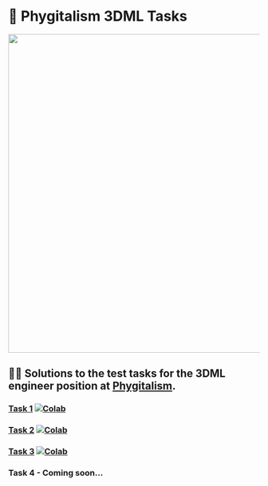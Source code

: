 # :crystal_ball: **Phygitalism 3DML Tasks**

<p align="center">
    <img src="https://hsto.org/getpro/habr/upload_files/749/374/712/74937471278fdc9a37195ef52cd4e4f3.jpg" width="640" height="640">
</p>

## :man_mechanic: Solutions to the test tasks for the 3DML engineer position at [Phygitalism](https://phygitalism.com/).

### [Task 1](https://github.com/tensorush/Phygitalism-3DML-Tasks/blob/main/Tasks/Task%201.ipynb) [![Colab](https://camo.githubusercontent.com/52feade06f2fecbf006889a904d221e6a730c194/68747470733a2f2f636f6c61622e72657365617263682e676f6f676c652e636f6d2f6173736574732f636f6c61622d62616467652e737667)](https://colab.research.google.com/github/tensorush/Phygitalism-3DML-Tasks/blob/main/Tasks/Task%201.ipynb)

### [Task 2](https://github.com/tensorush/Phygitalism-3DML-Tasks/blob/main/Tasks/Task%202.ipynb) [![Colab](https://camo.githubusercontent.com/52feade06f2fecbf006889a904d221e6a730c194/68747470733a2f2f636f6c61622e72657365617263682e676f6f676c652e636f6d2f6173736574732f636f6c61622d62616467652e737667)](https://colab.research.google.com/github/tensorush/Phygitalism-3DML-Tasks/blob/main/Tasks/Task%202.ipynb)

### [Task 3](https://github.com/tensorush/Phygitalism-3DML-Tasks/blob/main/Tasks/Task%203.ipynb) [![Colab](https://camo.githubusercontent.com/52feade06f2fecbf006889a904d221e6a730c194/68747470733a2f2f636f6c61622e72657365617263682e676f6f676c652e636f6d2f6173736574732f636f6c61622d62616467652e737667)](https://colab.research.google.com/github/tensorush/Phygitalism-3DML-Tasks/blob/main/Tasks/Task%203.ipynb)

### Task 4 - Coming soon...
